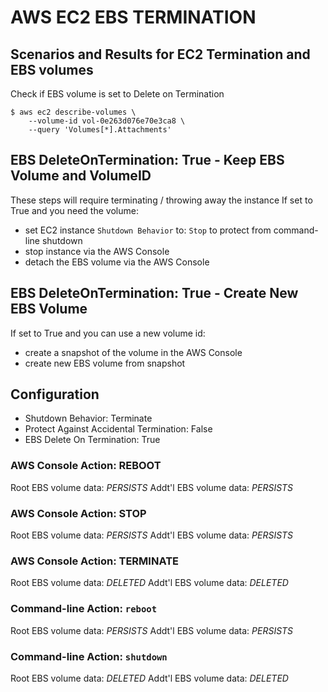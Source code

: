 # AWS EC2 EBS TERMINATION

## Scenarios and Results for EC2 Termination and EBS volumes
Check if EBS volume is set to Delete on Termination
```
$ aws ec2 describe-volumes \
    --volume-id vol-0e263d076e70e3ca8 \
    --query 'Volumes[*].Attachments'
```

## EBS DeleteOnTermination: True - Keep EBS Volume and VolumeID
These steps will require terminating / throwing away the instance
If set to True and you need the volume:
- set EC2 instance `Shutdown Behavior` to: `Stop` to protect from command-line
shutdown
- stop instance via the AWS Console
- detach the EBS volume via the AWS Console

## EBS DeleteOnTermination: True - Create New EBS Volume
If set to True and you can use a new volume id:
- create a snapshot of the volume in the AWS Console
- create new EBS volume from snapshot

## Configuration
* Shutdown Behavior: Terminate
* Protect Against Accidental Termination: False
* EBS Delete On Termination: True

### AWS Console Action: REBOOT
Root EBS volume data: *PERSISTS*
Addt'l EBS volume data: *PERSISTS*

### AWS Console Action: STOP
Root EBS volume data: *PERSISTS*
Addt'l EBS volume data: *PERSISTS*

### AWS Console Action: TERMINATE
Root EBS volume data: *DELETED*
Addt'l EBS volume data: *DELETED*

### Command-line Action: `reboot`
Root EBS volume data: *PERSISTS*
Addt'l EBS volume data: *PERSISTS*

### Command-line Action: `shutdown`
Root EBS volume data: *DELETED*
Addt'l EBS volume data: *DELETED*

